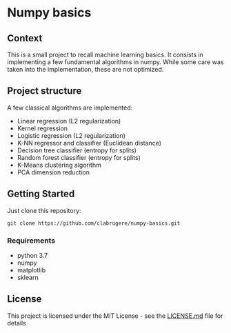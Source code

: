 # Numpy basics

## Context
This is a small project to recall machine learning basics. It consists in implementing a few fundamental algorithms in numpy. While some care was taken into the implementation, these are not optimized.

## Project structure
A few classical algorithms are implemented:
* Linear regression (L2 regularization)
* Kernel regression
* Logistic regression (L2 regularization)
* K-NN regressor and classifier (Euclidean distance)
* Decision tree classifier (entropy for splits)
* Random forest classifier (entropy for splits)
* K-Means clustering algorithm
* PCA dimension reduction

## Getting Started

Just clone this repository:
```
git clone https://github.com/clabrugere/numpy-basics.git
```

### Requirements

* python 3.7
* numpy
* matplotlib
* sklearn

## License

This project is licensed under the MIT License - see the [LICENSE.md](LICENSE.md) file for details